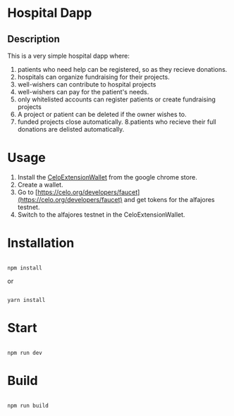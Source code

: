 
# Hospital Dapp


## Description
This is a very simple hospital dapp where:
1. patients who need help can be registered, so as they recieve donations.
2. hospitals can organize fundraising for their projects.
3. well-wishers can contribute to hospital projects
4. well-wishers can pay for the patient's needs.
5. only whitelisted accounts can register patients or create fundraising projects
6. A project or patient can be deleted if the owner wishes to.
7. funded projects close automatically.
8.patients who recieve their full donations are delisted automatically.





# Usage
1. Install the [CeloExtensionWallet](https://chrome.google.com/webstore/detail/celoextensionwallet/kkilomkmpmkbdnfelcpgckmpcaemjcdh?hl=en) from the google chrome store.
2. Create a wallet.
3. Go to [https://celo.org/developers/faucet](https://celo.org/developers/faucet) and get tokens for the alfajores testnet.
4. Switch to the alfajores testnet in the CeloExtensionWallet.





# Installation

```

npm install

```

or 

```

yarn install

```

# Start

```

npm run dev

```

# Build

```

npm run build

```
